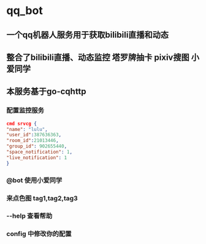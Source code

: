 # qq_bot

## 一个qq机器人服务用于获取bilibili直播和动态

## 整合了bilibili直播、动态监控 塔罗牌抽卡 pixiv搜图 小爱同学

## 本服务基于go-cqhttp

### 配置监控服务

```json 
cmd srvcg {
"name": "lulu",
"user_id":387636363,
"room_id":21013446,
"group_id": 902655440,
"space_notification": 1,
"live_notification": 1
}
```
### @bot 使用小爱同学

### 来点色图 tag1,tag2,tag3

### --help 查看帮助

### config 中修改你的配置
